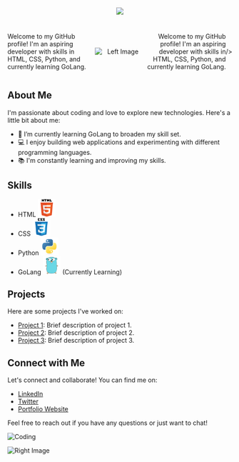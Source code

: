 <h1 align="center">
  <a href="https://git.io/typing-svg">
    <img src="https://readme-typing-svg.herokuapp.com/?lines=Hello,+There!+👋;This+is+John+Opiyo....;Nice+to+meet+you!&center=true&size=30">
  </a>
</h1>

<div style="display: flex; align-items: center;" align="right">
  <p align="left">Welcome to my GitHub profile! I'm an aspiring developer with skills in HTML, CSS, Python, and currently learning GoLang.</p>
    <img src="https://camo.githubusercontent.com/19db51af5f90f1b152bc0b9078f5fe97053955be5074f03f17019c70345bdcdb/68747470733a2f2f6d69726f2e6d656469756d2e636f6d2f6d61782f313336302f302a37513379765349765f7430696f4a2d5a2e676966" alt="Left Image" width="400"<p align="left">Welcome to my GitHub profile! I'm an aspiring developer with skills in HTML, CSS, Python, and currently learning GoLang.</p>/>
    
</div>

## About Me

I'm passionate about coding and love to explore new technologies. Here's a little bit about me:

- 🌱 I’m currently learning GoLang to broaden my skill set.
- 💻 I enjoy building web applications and experimenting with different programming languages.
- 📚 I'm constantly learning and improving my skills.

## Skills

- HTML <img src="https://raw.githubusercontent.com/devicons/devicon/master/icons/html5/html5-original-wordmark.svg" alt="HTML Icon" width="40" height= "40"/>
- CSS <img src="https://raw.githubusercontent.com/devicons/devicon/master/icons/css3/css3-original-wordmark.svg" alt="CSS Icon" width="40" height="40"/>
- Python <img src="https://raw.githubusercontent.com/devicons/devicon/master/icons/python/python-original.svg" alt="Python Icon" width="40" height="40"/>
- GoLang <img src="https://raw.githubusercontent.com/devicons/devicon/master/icons/go/go-original.svg" alt="GoLang Icon" width="40" height = "40"/> (Currently Learning)

## Projects

Here are some projects I've worked on:

- [Project 1](link-to-project-1): Brief description of project 1.
- [Project 2](link-to-project-2): Brief description of project 2.
- [Project 3](link-to-project-3): Brief description of project 3.

## Connect with Me

Let's connect and collaborate! You can find me on:

- [LinkedIn](your-linkedin-profile-url)
- [Twitter](your-twitter-profile-url)
- [Portfolio Website](your-portfolio-website-url)

Feel free to reach out if you have any questions or just want to chat!

![Coding](https://camo.githubusercontent.com/19db51af5f90f1b152bc0b9078f5fe97053955be5074f03f17019c70345bdcdb/68747470733a2f2f6d69726f2e6d656469756d2e636f6d2f6d61782f313336302f302a37513379765349765f7430696f4a2d5a2e676966)

<div style="display: flex; justify-content: space-between;">
    <img src="right-image-url" alt="Right Image" width="300"/>
</div>

